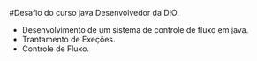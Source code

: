 #Desafio do curso java Desenvolvedor da DIO.

- Desenvolvimento de um sistema de controle de fluxo em java.
- Trantamento de Exeções.
- Controle de Fluxo.
